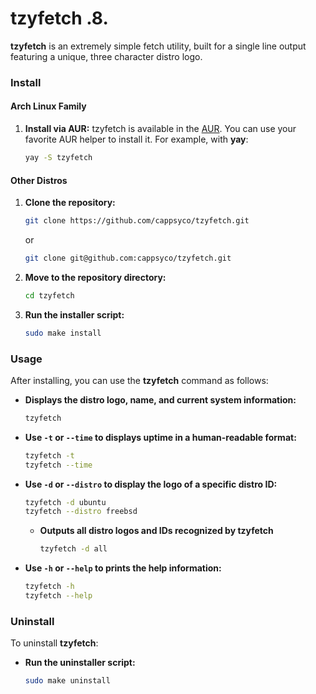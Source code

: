 # **tzyfetch .8.**
**tzyfetch** is an extremely simple fetch utility, built for a single line output featuring a unique, three character distro logo.

### **Install**

#### **Arch Linux Family**

1. **Install via AUR:**
	tzyfetch is available in the [AUR](https://aur.archlinux.org/packages/tzyfetch).
	You can use your favorite AUR helper to install it. For example, with **yay**:
    ```sh
    yay -S tzyfetch
    ```

#### **Other Distros**

1. **Clone the repository:**
   ```sh
   git clone https://github.com/cappsyco/tzyfetch.git
   ```

   or

   ```sh
   git clone git@github.com:cappsyco/tzyfetch.git
   ```

2. **Move to the repository directory:**
    ```sh
    cd tzyfetch
    ```

3. **Run the installer script:**
    ```sh
    sudo make install
    ```

### **Usage**

After installing, you can use the **tzyfetch** command as follows:

- **Displays the distro logo, name, and current system information:**
	```sh
    tzyfetch
    ```
- **Use `-t` or `--time` to displays uptime in a human-readable format:**
	```sh
    tzyfetch -t
    tzyfetch --time
    ```
- **Use `-d` or `--distro` to display the logo of a specific distro ID:**
	```sh
    tzyfetch -d ubuntu
    tzyfetch --distro freebsd
    ```
    - **Outputs all distro logos and IDs recognized by tzyfetch**
    	```sh
     	tzyfetch -d all
     	```
- **Use `-h` or `--help` to prints the help information:**
	```sh
    tzyfetch -h
    tzyfetch --help
    ```

### **Uninstall**

To uninstall **tzyfetch**:

- **Run the uninstaller script:**
    ```sh
    sudo make uninstall
    ```
